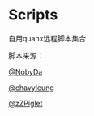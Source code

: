 # Scripts

自用quanx远程脚本集合

脚本来源：

[@NobyDa](https://github.com/NobyDa/Script)

[@chavyleung](https://github.com/chavyleung/scripts)

[@zZPiglet](https://github.com/zZPiglet/Task)